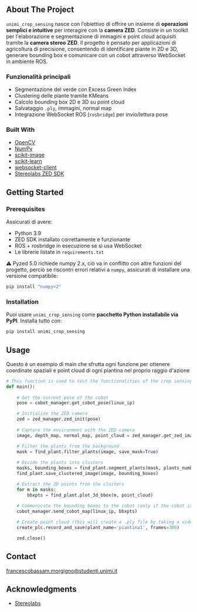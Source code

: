 ## About The Project

`unimi_crop_sensing` nasce con l’obiettivo di offrire un insieme di **operazioni semplici e intuitive** per interagire con la **camera ZED**. Consiste in un toolkit per l'elaborazione e segmentazione di immagini e point cloud acquisiti tramite la **camera stereo ZED**. Il progetto è pensato per applicazioni di agricoltura di precisione, consentendo di identificare piante in 2D e 3D, generare bounding box e comunicare con un cobot attraverso WebSocket in ambiente ROS.

### Funzionalità principali
* Segmentazione del verde con Excess Green Index
* Clustering delle piante tramite KMeans
* Calcolo bounding box 2D e 3D su point cloud
* Salvataggio `.ply`, immagini, normal map
* Integrazione WebSocket ROS (`rosbridge`) per invio/lettura pose

### Built With

* [OpenCV](https://opencv.org/)
* [NumPy](https://numpy.org/)
* [scikit-image](https://scikit-image.org/)
* [scikit-learn](https://scikit-learn.org/)
* [websocket-client](https://github.com/websocket-client/websocket-client)
* [Stereolabs ZED SDK](https://www.stereolabs.com/zed-sdk/) 

## Getting Started

### Prerequisites

Assicurati di avere:
- Python 3.9
- ZED SDK installato correttamente e funzionante
- ROS + rosbridge in esecuzione se si usa WebSocket
- Le librerie listate in `requirements.txt`

⚠️ Pyzed 5.0 richiede numpy 2.x, ciò va in conflitto con altre funzioni del progetto, perciò se riscontri errori relativi a `numpy`, assicurati di installare una versione compatibile:
```bash
pip install "numpy<2"
```

### Installation

Puoi usare `unimi_crop_sensing` come **pacchetto Python installabile via PyPI**. Installa tutto con:
```bash
pip install unimi_crop_sensing
```

## Usage

Questo è un esempio di main che sfrutta ogni funzione per ottenere coordinate spaziali e point cloud di ogni piantina nel proprio raggio d'azione

```python
# This function is used to test the functionalities of the crop sensing module
def main():
    
    # Get the current pose of the cobot
    pose = cobot_manager.get_cobot_pose(linux_ip)

    # Initialize the ZED camera
    zed = zed_manager.zed_init(pose)
    
    # Capture the environment with the ZED camera
    image, depth_map, normal_map, point_cloud = zed_manager.get_zed_image(zed, save=True)

    # Filter the plants from the background
    mask = find_plant.filter_plants(image, save_mask=True)
    
    # Divide the plants into clusters
    masks, bounding_boxes = find_plant.segment_plants(mask, plants_number)
    find_plant.save_clustered_image(image, bounding_boxes)

    # Extract the 3D points from the clusters
    for m in masks:
        bbxpts = find_plant.plot_3d_bbox(m, point_cloud)
        
    # Communicate the bounding boxes to the cobot (only if the cobot is operated in another machine)
    cobot_manager.send_cobot_map(linux_ip, bbxpts)

    # Create point cloud (this will create a .ply file by taking a video of the environment)
    create_plc.record_and_save(plant_name='piantina1', frames=300)

    zed.close()
``` 

<!-- CONTACT -->
## Contact

francescobassam.morgigno@studenti.unimi.it

<!-- ACKNOWLEDGMENTS -->
## Acknowledgments

* [Stereolabs](https://www.stereolabs.com/en-it)

